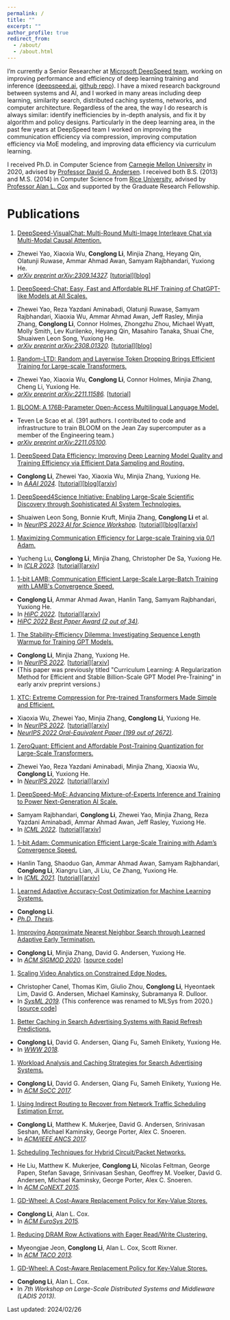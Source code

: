 ```yaml
---
permalink: /
title: ""
excerpt: ""
author_profile: true
redirect_from: 
  - /about/
  - /about.html
---
```


I’m currently a Senior Researcher at [Microsoft DeepSpeed team](https://www.microsoft.com/en-us/research/project/deepspeed/), working on improving performance and efficiency of deep learning training and inference ([deepspeed.ai](https://www.deepspeed.ai/), [github repo](https://github.com/microsoft/DeepSpeed)). I have a mixed research background between systems and AI, and I worked in many areas including deep learning, similarity search, distributed caching systems, networks, and computer architecture. Regardless of the area, the way I do research is always similar: identify inefficiencies by in-depth analysis, and fix it by algorithm and policy designs. Particularly in the deep learning area, in the past few years at DeepSpeed team I worked on improving the communication efficiency via compression, improving computation efficiency via MoE modeling, and improving data efficiency via curriculum learning.

I received Ph.D. in Computer Science from [Carnegie Mellon University](https://www.cmu.edu/) in 2020, advised by [Professor David G. Andersen](https://www.cs.cmu.edu/~dga/). I received both B.S. (2013) and M.S. (2014) in Computer Science from [Rice University](https://www.rice.edu/), advised by [Professor Alan L. Cox](https://profiles.rice.edu/faculty/alan-l-cox) and supported by the Graduate Research Fellowship.

Publications
======
1. [DeepSpeed-VisualChat: Multi-Round Multi-Image Interleave Chat via Multi-Modal Causal Attention.](https://arxiv.org/abs/2309.14327)
  * Zhewei Yao, Xiaoxia Wu, **Conglong Li**, Minjia Zhang, Heyang Qin, Olatunji Ruwase, Ammar Ahmad Awan, Samyam Rajbhandari, Yuxiong He.
  * *[arXiv preprint arXiv:2309.14327](https://arxiv.org/abs/2309.14327).* \[[tutorial](https://github.com/microsoft/DeepSpeedExamples/tree/master/applications/DeepSpeed-VisualChat)\]\[[blog](https://github.com/microsoft/DeepSpeed/blob/master/blogs/deepspeed-visualchat/10-03-2023/README.md)\]
1. [DeepSpeed-Chat: Easy, Fast and Affordable RLHF Training of ChatGPT-like Models at All Scales.](https://arxiv.org/abs/2308.01320)
  * Zhewei Yao, Reza Yazdani Aminabadi, Olatunji Ruwase, Samyam Rajbhandari, Xiaoxia Wu, Ammar Ahmad Awan, Jeff Rasley, Minjia Zhang, **Conglong Li**, Connor Holmes, Zhongzhu Zhou, Michael Wyatt, Molly Smith, Lev Kurilenko, Heyang Qin, Masahiro Tanaka, Shuai Che, Shuaiwen Leon Song, Yuxiong He.
  * *[arXiv preprint arXiv:2308.01320](https://arxiv.org/abs/2308.01320).* \[[tutorial](https://github.com/microsoft/DeepSpeedExamples/tree/master/applications/DeepSpeed-Chat)\]\[[blog](https://github.com/microsoft/DeepSpeed/blob/master/blogs/deepspeed-chat/README.md)\]
1. [Random-LTD: Random and Layerwise Token Dropping Brings Efficient Training for Large-scale Transformers.](https://arxiv.org/abs/2211.11586)
  * Zhewei Yao, Xiaoxia Wu, **Conglong Li**, Connor Holmes, Minjia Zhang, Cheng Li, Yuxiong He.
  * *[arXiv preprint arXiv:2211.11586](https://arxiv.org/abs/2211.11586).* \[[tutorial](https://www.deepspeed.ai/tutorials/data-efficiency/#2-random-layerwise-token-dropping-random-ltd)\]
1. [BLOOM: A 176B-Parameter Open-Access Multilingual Language Model.](https://arxiv.org/abs/2211.05100)
  * Teven Le Scao et al. (391 authors. I contributed to code and infrastructure to train BLOOM on the Jean Zay supercomputer as a member of the Engineering team.)
  * *[arXiv preprint arXiv:2211.05100](https://arxiv.org/abs/2211.05100).*
1. [DeepSpeed Data Efficiency: Improving Deep Learning Model Quality and Training Efficiency via Efficient Data Sampling and Routing.](https://arxiv.org/abs/2212.03597)
  * **Conglong Li**, Zhewei Yao, Xiaoxia Wu, Minjia Zhang, Yuxiong He.
  * In *[AAAI 2024](https://aaai.org/aaai-conference/aaai-24-technical-program/).* \[[tutorial](https://www.deepspeed.ai/tutorials/data-efficiency/)\]\[[blog](https://www.deepspeed.ai/2022/12/11/data-efficiency.html)\]\[[arxiv](https://arxiv.org/abs/2212.03597)\]
1. [DeepSpeed4Science Initiative: Enabling Large-Scale Scientific Discovery through Sophisticated AI System Technologies.](https://arxiv.org/abs/2310.04610)
  * Shuaiwen Leon Song, Bonnie Kruft, Minjia Zhang, **Conglong Li** et al.
  * In *[NeurIPS 2023 AI for Science Workshop](https://openreview.net/forum?id=kQyP5u5ccw).* \[[tutorial](https://www.deepspeed.ai/deepspeed4science/)\]\[[blog](https://www.microsoft.com/en-us/research/blog/announcing-the-deepspeed4science-initiative-enabling-large-scale-scientific-discovery-through-sophisticated-ai-system-technologies/)\]\[[arxiv](https://arxiv.org/abs/2310.04610)\]
1. [Maximizing Communication Efficiency for Large-scale Training via 0/1 Adam.](https://openreview.net/forum?id=-CefY2EOupj)
  * Yucheng Lu, **Conglong Li**, Minjia Zhang, Christopher De Sa, Yuxiong He.
  * In *[ICLR 2023](https://openreview.net/forum?id=-CefY2EOupj).* \[[tutorial](https://www.deepspeed.ai/tutorials/zero-one-adam/)\]\[[arxiv](https://arxiv.org/abs/2202.06009)\]
1. [1-bit LAMB: Communication Efficient Large-Scale Large-Batch Training with LAMB's Convergence Speed.](https://ieeexplore.ieee.org/abstract/document/10106313)
  * **Conglong Li**, Ammar Ahmad Awan, Hanlin Tang, Samyam Rajbhandari, Yuxiong He.
  * In *[HiPC 2022](https://ieeexplore.ieee.org/abstract/document/10106313).* \[[tutorial](https://www.deepspeed.ai/tutorials/onebit-lamb/)\]\[[arxiv](https://arxiv.org/abs/2104.06069)\]
  * *[HiPC 2022 Best Paper Award (2 out of 34)](https://web.archive.org/web/20221222201832/https://hipc.org/advance-program/).*
1. [The Stability-Efficiency Dilemma: Investigating Sequence Length Warmup for Training GPT Models.](https://openreview.net/forum?id=JpZ5du_Kdh)
  * **Conglong Li**, Minjia Zhang, Yuxiong He.
  * In *[NeurIPS 2022](https://openreview.net/forum?id=JpZ5du_Kdh).* \[[tutorial](https://www.deepspeed.ai/tutorials/curriculum-learning/)\]\[[arxiv](https://arxiv.org/abs/2108.06084)\]
  * (This paper was previously titled "Curriculum Learning: A Regularization Method for Efficient and Stable Billion-Scale GPT Model Pre-Training" in early arxiv preprint versions.)
1. [XTC: Extreme Compression for Pre-trained Transformers Made Simple and Efficient.](https://openreview.net/forum?id=xNeAhc2CNAl)
  * Xiaoxia Wu, Zhewei Yao, Minjia Zhang, **Conglong Li**, Yuxiong He.
  * In *[NeurIPS 2022](https://openreview.net/forum?id=xNeAhc2CNAl).* \[[tutorial](https://www.deepspeed.ai/tutorials/model-compression/#3-tutorial-for-xtc-simple-yet-effective-compression-pipeline-for-extreme-compression)\]\[[arxiv](https://arxiv.org/abs/2206.01859)\]
  * *[NeurIPS 2022 Oral-Equivalent Paper (199 out of 2672)](https://web.archive.org/web/20221127222319/https://nips.cc/virtual/2022/events/highlighted).*
1. [ZeroQuant: Efficient and Affordable Post-Training Quantization for Large-Scale Transformers.](https://openreview.net/forum?id=f-fVCElZ-G1)
  * Zhewei Yao, Reza Yazdani Aminabadi, Minjia Zhang, Xiaoxia Wu, **Conglong Li**, Yuxiong He.
  * In *[NeurIPS 2022](https://openreview.net/forum?id=f-fVCElZ-G1).* \[[tutorial](https://www.deepspeed.ai/tutorials/model-compression/#2-tutorial-for-zeroquant-efficient-and-affordable-post-training-quantization)\]\[[arxiv](https://arxiv.org/abs/2206.01861)\]
1. [DeepSpeed-MoE: Advancing Mixture-of-Experts Inference and Training to Power Next-Generation AI Scale.](https://proceedings.mlr.press/v162/rajbhandari22a.html)
  * Samyam Rajbhandari, **Conglong Li**, Zhewei Yao, Minjia Zhang, Reza Yazdani Aminabadi, Ammar Ahmad Awan, Jeff Rasley, Yuxiong He.
  * In *[ICML 2022](https://proceedings.mlr.press/v162/rajbhandari22a.html).* \[[tutorial](https://www.deepspeed.ai/tutorials/mixture-of-experts-nlg/)\]\[[arxiv](https://arxiv.org/abs/2201.05596)\]
1. [1-bit Adam: Communication Efficient Large-Scale Training with Adam’s Convergence Speed.](http://proceedings.mlr.press/v139/tang21a.html)
  * Hanlin Tang, Shaoduo Gan, Ammar Ahmad Awan, Samyam Rajbhandari, **Conglong Li**, Xiangru Lian, Ji Liu, Ce Zhang, Yuxiong He.
  * In *[ICML 2021](http://proceedings.mlr.press/v139/tang21a.html).* \[[tutorial](https://www.deepspeed.ai/tutorials/onebit-adam/)\]\[[arxiv](https://arxiv.org/abs/2102.02888)\]
1. [Learned Adaptive Accuracy-Cost Optimization for Machine Learning Systems.](paper/thesis-2020.pdf)
  * **Conglong Li**.
  * *[Ph.D. Thesis](http://reports-archive.adm.cs.cmu.edu/anon/2020/abstracts/20-105.html).*
1. [Improving Approximate Nearest Neighbor Search through Learned Adaptive Early Termination.](paper/ann-sigmod2020.pdf)
  * **Conglong Li**, Minjia Zhang, David G. Andersen, Yuxiong He.
  * In *[ACM SIGMOD 2020](https://dl.acm.org/doi/abs/10.1145/3318464.3380600).* [[source code](https://github.com/efficient/faiss-learned-termination)]
1. [Scaling Video Analytics on Constrained Edge Nodes.](paper/filterforward-sysml2019.pdf)
  * Christopher Canel, Thomas Kim, Giulio Zhou, **Conglong Li**, Hyeontaek Lim, David G. Andersen, Michael Kaminsky, Subramanya R. Dulloor.
  * In *[SysML 2019](https://mlsys.org/Conferences/2019/).* (This conference was renamed to MLSys from 2020.) [[source code](https://github.com/viscloud/ff)]
1. [Better Caching in Search Advertising Systems with Rapid Refresh Predictions.](paper/adscache-www2018.pdf)
  * **Conglong Li**, David G. Andersen, Qiang Fu, Sameh Elnikety, Yuxiong He.
  * In *[WWW 2018](https://dl.acm.org/doi/abs/10.1145/3178876.3186176).*
1. [Workload Analysis and Caching Strategies for Search Advertising Systems.](paper/adscache-socc2017.pdf)
  * **Conglong Li**, David G. Andersen, Qiang Fu, Sameh Elnikety, Yuxiong He.
  * In *[ACM SoCC 2017](https://dl.acm.org/doi/abs/10.1145/3127479.3129255).*
1. [Using Indirect Routing to Recover from Network Traffic Scheduling Estimation Error.](paper/albedo-ancs2017.pdf)
  * **Conglong Li**, Matthew K. Mukerjee, David G. Andersen, Srinivasan Seshan, Michael Kaminsky, George Porter, Alex C. Snoeren.
  * In *[ACM/IEEE ANCS 2017](https://ieeexplore.ieee.org/abstract/document/7966896).*
1. [Scheduling Techniques for Hybrid Circuit/Packet Networks.](paper/solstice-conext2015.pdf)
  * He Liu, Matthew K. Mukerjee, **Conglong Li**, Nicolas Feltman, George Papen, Stefan Savage, Srinivasan Seshan, Geoffrey M. Voelker, David G. Andersen, Michael Kaminsky, George Porter, Alex C. Snoeren.
  * In *[ACM CoNEXT 2015](https://dl.acm.org/doi/abs/10.1145/2716281.2836126).*
1. [GD-Wheel: A Cost-Aware Replacement Policy for Key-Value Stores.](paper/gdwheel-eurosys2015.pdf)
  * **Conglong Li**, Alan L. Cox.
  * In *[ACM EuroSys 2015](https://dl.acm.org/doi/abs/10.1145/2741948.2741956).*
1. [Reducing DRAM Row Activations with Eager Read/Write Clustering.](paper/writeback-taco2013.pdf)
  * Myeongjae Jeon, **Conglong Li**, Alan L. Cox, Scott Rixner.
  * In *[ACM TACO 2013](https://dl.acm.org/doi/abs/10.1145/2541228.2555300).*
1. [GD-Wheel: A Cost-Aware Replacement Policy for Key-Value Stores.](paper/gdwheel-ladis2013.pdf)
  * **Conglong Li**, Alan L. Cox.
  * In *7th Workshop on Large-Scale Distributed Systems and Middleware (LADIS 2013).*

Last updated: 2024/02/26

